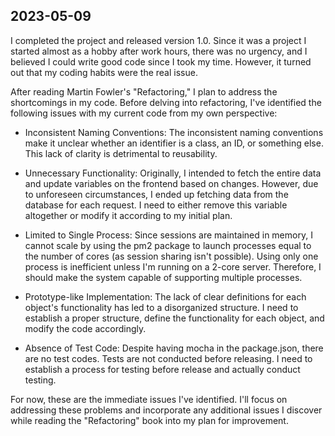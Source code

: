 ## 2023-05-09

I completed the project and released version 1.0. Since it was a project I started almost as a hobby after work hours, there was no urgency, and I believed I could write good code since I took my time. However, it turned out that my coding habits were the real issue.

After reading Martin Fowler's "Refactoring," I plan to address the shortcomings in my code. Before delving into refactoring, I've identified the following issues with my current code from my own perspective:

- Inconsistent Naming Conventions: The inconsistent naming conventions make it unclear whether an identifier is a class, an ID, or something else. This lack of clarity is detrimental to reusability.

- Unnecessary Functionality: Originally, I intended to fetch the entire data and update variables on the frontend based on changes. However, due to unforeseen circumstances, I ended up fetching data from the database for each request. I need to either remove this variable altogether or modify it according to my initial plan.

- Limited to Single Process: Since sessions are maintained in memory, I cannot scale by using the pm2 package to launch processes equal to the number of cores (as session sharing isn't possible). Using only one process is inefficient unless I'm running on a 2-core server. Therefore, I should make the system capable of supporting multiple processes.

- Prototype-like Implementation: The lack of clear definitions for each object's functionality has led to a disorganized structure. I need to establish a proper structure, define the functionality for each object, and modify the code accordingly.

- Absence of Test Code: Despite having mocha in the package.json, there are no test codes. Tests are not conducted before releasing. I need to establish a process for testing before release and actually conduct testing.

For now, these are the immediate issues I've identified. I'll focus on addressing these problems and incorporate any additional issues I discover while reading the "Refactoring" book into my plan for improvement.